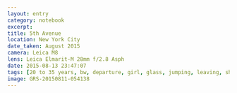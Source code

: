 ```yaml
--- 
layout: entry
category: notebook
excerpt:
title: 5th Avenue
location: New York City
date_taken: August 2015
camera: Leica M8
lens: Leica Elmarit-M 28mm f/2.8 Asph
date: 2015-08-13 23:47:07
tags: [20 to 35 years, bw, departure, girl, glass, jumping, leaving, shop, sneakers, street, tennis shoes, vitrine, walking, window]
image: GRS-20150811-054138
---
```

